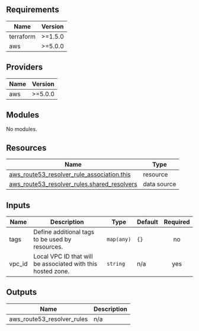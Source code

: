<!-- BEGIN_TF_DOCS -->
## Requirements

| Name | Version |
|------|---------|
| terraform | >=1.5.0 |
| aws | >=5.0.0 |

## Providers

| Name | Version |
|------|---------|
| aws | >=5.0.0 |

## Modules

No modules.

## Resources

| Name | Type |
|------|------|
| [aws_route53_resolver_rule_association.this](https://registry.terraform.io/providers/hashicorp/aws/latest/docs/resources/route53_resolver_rule_association) | resource |
| [aws_route53_resolver_rules.shared_resolvers](https://registry.terraform.io/providers/hashicorp/aws/latest/docs/data-sources/route53_resolver_rules) | data source |

## Inputs

| Name | Description | Type | Default | Required |
|------|-------------|------|---------|:--------:|
| tags | Define additional tags to be used by resources. | `map(any)` | `{}` | no |
| vpc\_id | Local VPC ID that will be associated with this hosted zone. | `string` | n/a | yes |

## Outputs

| Name | Description |
|------|-------------|
| aws\_route53\_resolver\_rules | n/a |
<!-- END_TF_DOCS -->